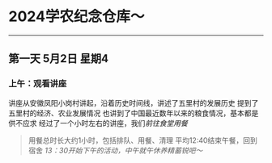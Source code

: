 # 2024学农纪念仓库～
***
## 第一天 5月2日 星期4
### 上午：观看讲座
讲座从安徽凤阳小岗村讲起，沿着历史时间线，讲述了五里村的发展历史
提到了五里村的经济、农业发展情况
也讲到了中国最近数年以来的粮食情况，基本都是供不应求
经过了一个小时左右的讲座，我们*前往食堂用餐*
> 用餐总时长大约1小时，包括排队、用餐、清理
平均12:40结束午餐，回到宿舍
*13：30开始下午的活动，中午就午休养精蓄锐吧～*
